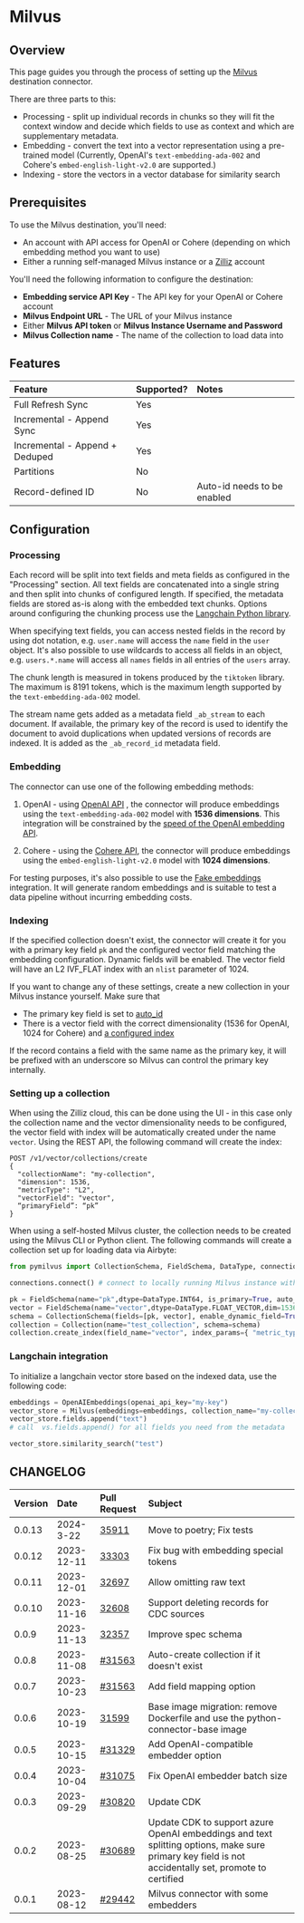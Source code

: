 # Milvus

## Overview

This page guides you through the process of setting up the [Milvus](https://milvus.io/) destination
connector.

There are three parts to this:

- Processing - split up individual records in chunks so they will fit the context window and decide
  which fields to use as context and which are supplementary metadata.
- Embedding - convert the text into a vector representation using a pre-trained model (Currently,
  OpenAI's `text-embedding-ada-002` and Cohere's `embed-english-light-v2.0` are supported.)
- Indexing - store the vectors in a vector database for similarity search

## Prerequisites

To use the Milvus destination, you'll need:

- An account with API access for OpenAI or Cohere (depending on which embedding method you want to
  use)
- Either a running self-managed Milvus instance or a [Zilliz](https://zilliz.com/) account

You'll need the following information to configure the destination:

- **Embedding service API Key** - The API key for your OpenAI or Cohere account
- **Milvus Endpoint URL** - The URL of your Milvus instance
- Either **Milvus API token** or **Milvus Instance Username and Password**
- **Milvus Collection name** - The name of the collection to load data into

## Features

| Feature                        | Supported? | Notes                       |
| :----------------------------- | :--------- | :-------------------------- |
| Full Refresh Sync              | Yes        |                             |
| Incremental - Append Sync      | Yes        |                             |
| Incremental - Append + Deduped | Yes        |                             |
| Partitions                     | No         |                             |
| Record-defined ID              | No         | Auto-id needs to be enabled |

## Configuration

### Processing

Each record will be split into text fields and meta fields as configured in the "Processing"
section. All text fields are concatenated into a single string and then split into chunks of
configured length. If specified, the metadata fields are stored as-is along with the embedded text
chunks. Options around configuring the chunking process use the
[Langchain Python library](https://python.langchain.com/docs/get_started/introduction).

When specifying text fields, you can access nested fields in the record by using dot notation, e.g.
`user.name` will access the `name` field in the `user` object. It's also possible to use wildcards
to access all fields in an object, e.g. `users.*.name` will access all `names` fields in all entries
of the `users` array.

The chunk length is measured in tokens produced by the `tiktoken` library. The maximum is 8191
tokens, which is the maximum length supported by the `text-embedding-ada-002` model.

The stream name gets added as a metadata field `_ab_stream` to each document. If available, the
primary key of the record is used to identify the document to avoid duplications when updated
versions of records are indexed. It is added as the `_ab_record_id` metadata field.

### Embedding

The connector can use one of the following embedding methods:

1. OpenAI - using [OpenAI API](https://beta.openai.com/docs/api-reference/text-embedding) , the
   connector will produce embeddings using the `text-embedding-ada-002` model with **1536
   dimensions**. This integration will be constrained by the
   [speed of the OpenAI embedding API](https://platform.openai.com/docs/guides/rate-limits/overview).

2. Cohere - using the [Cohere API](https://docs.cohere.com/reference/embed), the connector will
   produce embeddings using the `embed-english-light-v2.0` model with **1024 dimensions**.

For testing purposes, it's also possible to use the
[Fake embeddings](https://python.langchain.com/docs/modules/data_connection/text_embedding/integrations/fake)
integration. It will generate random embeddings and is suitable to test a data pipeline without
incurring embedding costs.

### Indexing

If the specified collection doesn't exist, the connector will create it for you with a primary key
field `pk` and the configured vector field matching the embedding configuration. Dynamic fields will
be enabled. The vector field will have an L2 IVF_FLAT index with an `nlist` parameter of 1024.

If you want to change any of these settings, create a new collection in your Milvus instance
yourself. Make sure that

- The primary key field is set to [auto_id](https://milvus.io/docs/create_collection.md)
- There is a vector field with the correct dimensionality (1536 for OpenAI, 1024 for Cohere) and
  [a configured index](https://milvus.io/docs/build_index.md)

If the record contains a field with the same name as the primary key, it will be prefixed with an
underscore so Milvus can control the primary key internally.

### Setting up a collection

When using the Zilliz cloud, this can be done using the UI - in this case only the collection name
and the vector dimensionality needs to be configured, the vector field with index will be
automatically created under the name `vector`. Using the REST API, the following command will create
the index:

```
POST /v1/vector/collections/create
{
  "collectionName": "my-collection",
  "dimension": 1536,
  "metricType": "L2",
  "vectorField": "vector",
  “primaryField”: “pk”
}
```

When using a self-hosted Milvus cluster, the collection needs to be created using the Milvus CLI or
Python client. The following commands will create a collection set up for loading data via Airbyte:

```python
from pymilvus import CollectionSchema, FieldSchema, DataType, connections, Collection

connections.connect() # connect to locally running Milvus instance without authentication

pk = FieldSchema(name="pk",dtype=DataType.INT64, is_primary=True, auto_id=True)
vector = FieldSchema(name="vector",dtype=DataType.FLOAT_VECTOR,dim=1536)
schema = CollectionSchema(fields=[pk, vector], enable_dynamic_field=True)
collection = Collection(name="test_collection", schema=schema)
collection.create_index(field_name="vector", index_params={ "metric_type":"L2", "index_type":"IVF_FLAT", "params":{"nlist":1024} })
```

### Langchain integration

To initialize a langchain vector store based on the indexed data, use the following code:

```python
embeddings = OpenAIEmbeddings(openai_api_key="my-key")
vector_store = Milvus(embeddings=embeddings, collection_name="my-collection", connection_args={"uri": "my-zilliz-endpoint", "token": "my-api-key"})
vector_store.fields.append("text")
# call  vs.fields.append() for all fields you need from the metadata

vector_store.similarity_search("test")
```

## CHANGELOG

| Version | Date       | Pull Request                                              | Subject                                                                                                                                             |
| :------ | :--------- | :-------------------------------------------------------- | :-------------------------------------------------------------------------------------------------------------------------------------------------- |
| 0.0.13  | 2024-3-22  | [35911](https://github.com/airbytehq/airbyte/pull/35911)  | Move to poetry; Fix tests                                                                                                                           |
| 0.0.12  | 2023-12-11 | [33303](https://github.com/airbytehq/airbyte/pull/33303)  | Fix bug with embedding special tokens                                                                                                               |
| 0.0.11  | 2023-12-01 | [32697](https://github.com/airbytehq/airbyte/pull/32697)  | Allow omitting raw text                                                                                                                             |
| 0.0.10  | 2023-11-16 | [32608](https://github.com/airbytehq/airbyte/pull/32608)  | Support deleting records for CDC sources                                                                                                            |
| 0.0.9   | 2023-11-13 | [32357](https://github.com/airbytehq/airbyte/pull/32357)  | Improve spec schema                                                                                                                                 |
| 0.0.8   | 2023-11-08 | [#31563](https://github.com/airbytehq/airbyte/pull/32262) | Auto-create collection if it doesn't exist                                                                                                          |
| 0.0.7   | 2023-10-23 | [#31563](https://github.com/airbytehq/airbyte/pull/31563) | Add field mapping option                                                                                                                            |
| 0.0.6   | 2023-10-19 | [31599](https://github.com/airbytehq/airbyte/pull/31599)  | Base image migration: remove Dockerfile and use the python-connector-base image                                                                     |
| 0.0.5   | 2023-10-15 | [#31329](https://github.com/airbytehq/airbyte/pull/31329) | Add OpenAI-compatible embedder option                                                                                                               |
| 0.0.4   | 2023-10-04 | [#31075](https://github.com/airbytehq/airbyte/pull/31075) | Fix OpenAI embedder batch size                                                                                                                      |
| 0.0.3   | 2023-09-29 | [#30820](https://github.com/airbytehq/airbyte/pull/30820) | Update CDK                                                                                                                                          |
| 0.0.2   | 2023-08-25 | [#30689](https://github.com/airbytehq/airbyte/pull/30689) | Update CDK to support azure OpenAI embeddings and text splitting options, make sure primary key field is not accidentally set, promote to certified |
| 0.0.1   | 2023-08-12 | [#29442](https://github.com/airbytehq/airbyte/pull/29442) | Milvus connector with some embedders                                                                                                                |
